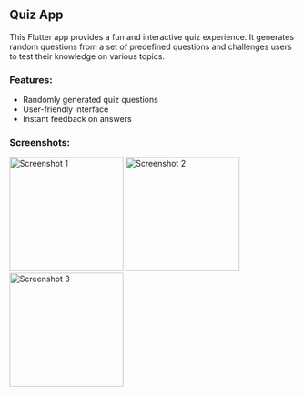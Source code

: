 ## Quiz App

This Flutter app provides a fun and interactive quiz experience. It generates random questions from a set of predefined questions and challenges users to test their knowledge on various topics. 

### Features:
- Randomly generated quiz questions
- User-friendly interface
- Instant feedback on answers

### Screenshots:

<img src="https://github.com/user-attachments/assets/1dc00749-dc32-4cd5-9062-46936588b446" width="200" alt="Screenshot 1">
<img src="https://github.com/user-attachments/assets/87b813fa-7bd8-45b9-a3ec-eda12aa2f920" width="200" alt="Screenshot 2">
<img src="https://github.com/user-attachments/assets/1c505fbc-6a42-4ead-944b-7b00810d680d" width="200" alt="Screenshot 3">

